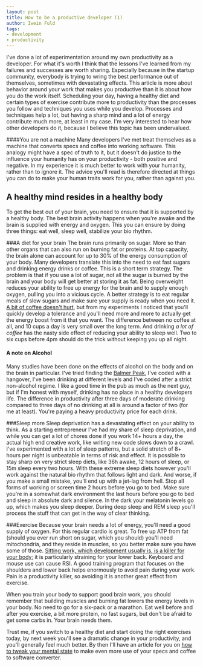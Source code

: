 ```yaml
---
layout: post
title: How to be a productive developer (1)
author: Iwein Fuld
tags:
- development
- productivity
---
```

I've done a lot of experimentation around my own productivity as a developer. For what it's worth I think that the
lessons I've learned from my failures and successes are worth sharing. Especially because in the startup community,
everybody is trying to wring the best performance out of themselves, sometimes with devastating effects. This article
is more about behavior around your work that makes you productive than it is about how you do the work itself.
Scheduling your day, having a healthy diet and certain types of exercise contribute more to productivity than
the processes you follow and techniques you uses while you develop. Processes and techniques help a lot, but having a
sharp mind and a lot of energy contribute much more, at least in my case. I'm very interested to hear how other
developers do it, because I believe this topic has been undervalued.

####You are not a machine
Many developers I've met treat themselves as a machine that converts specs and coffee into working software.
This analogy might have a spec of truth to it, but it doesn't do justice to the influence your humanity has on
your productivity - both positive and negative. In my experience it is much better to work with your humanity,
rather than to ignore it. The advice you'll read is therefore directed at things you can do to make your human traits
work for you, rather than against you.

A healthy mind resides in a healthy body
----------------

To get the best out of your brain, you need to ensure that it is supported by a healthy body. The best brain activity
happens when you're awake and the brain is supplied with energy and oxygen. This you can ensure by doing three things:
eat well, sleep well, stabilize your bio rhythm.

###A diet for your brain
The brain runs primarily on sugar. More so than other organs that can also run on burning fat or proteins. At top
capacity, the brain alone can account for up to 30% of the energy consumption of your body. Many developers translate
this into the need to eat fast sugars and drinking energy drinks or coffee. This is a short term strategy. The problem
is that if you use a lot of sugar, not all the sugar is burned by the brain and your body will get better at storing
it as fat. Being overweight reduces your ability to free up energy for the brain and to supply enough oxygen, pulling
you into a vicious cycle. A better strategy is to eat regular meals of slow sugars and make sure your supply is ready
when you need it. [A bit of coffee doesn't hurt](http://www.huffingtonpost.com/2013/10/17/coffee-health-benefits_n_4102133.html),
but from my experiments I noticed that you'll quickly develop
a tolerance and you'll need more and more to actually get the energy boost from it that you want. The difference
between no coffee at all, and 10 cups a day is very small over the long term. And drinking *a lot of coffee* has the
nasty side effect of reducing your ability to sleep well. Two to six cups before 4pm should do the trick without keeping
you up all night.

#### A note on Alcohol
Many studies have been done on the effects of alcohol on the body and on the brain in particular. I've tried finding
the [Balmer Peak](http://xkcd.com/323/), I've coded with a hangover, I've been drinking at different levels and I've
coded after a strict non-alcohol regime. I like a good time in the pub as much as the next guy, but if I'm honest
with myself, drinking has no place in a healthy developers life. The difference in productivity after three days of
moderate drinking compared to three days of no drinking at all is around a factor of two (for me at least). You're paying a
heavy productivity price for each drink.

###Sleep more
Sleep deprivation has a devastating effect on your ability to think. As a starting entrepreneur I've had my share of
sleep deprivation, and while you can get a lot of chores done if you work 14+ hours a day, the actual high end
creative work, like writing new code slows down to a crawl. I've experimented with a lot of sleep patterns, but a
solid stretch of 8+ hours per night is unbeatable in terms of risk and effect. It is possible to stay sharp on
very strict sleep diets, like 36h awake, 12 hours of sleep, or 15m sleep every two hours. With these extreme
sleep diets however you'll work against the natural bio rhythm that follows light and dark. And worse, if you make
a small mistake, you'll end up with a jet-lag from hell. Stop all forms of working or screen time 2 hours before
you go to bed. Make sure you're in a somewhat dark environment the last hours before you go to bed and sleep
in absolute dark and silence. In the dark your melatonin levels go up, which makes you sleep deeper. During deep sleep
 and REM sleep you'll process the stuff that can get in the way of clear thinking.

###Exercise
Because your brain needs a lot of energy, you'll need a good supply of oxygen. For this regular cardio is great.
To free up ATP from fat (should you ever run short on sugar, which you should) you'll need mitochondria, and they
reside in muscles, so you better make sure you have some of those. [Sitting work, which development usually is, is
a killer for your body](http://apps.washingtonpost.com/g/page/national/the-health-hazards-of-sitting/750/); it is particularly straining for your lower back. Keyboard and mouse use can cause RSI.
A good training program that focuses on the shoulders and lower back helps enormously to avoid pain during your work.
Pain is a productivity killer, so avoiding it is another great effect from exercise.

When you train your body to support good brain work, you should remember that building muscles and burning fat lowers
the energy levels in your body. No need to go for a six-pack or a marathon. Eat well before and after you exercise,
a bit more protein, no fast sugars, but don't be afraid to get some carbs in. Your brain needs them.

Trust me, if you switch to a healthy diet and start doing the right exercises today, by next week you'll see
a dramatic change in your productivity, and you'll generally feel much better. By then I'll have an article for you
on [how to tweak your mental state](healthy-productive-developer-mind/) to make even more use of your specs and
coffee to software converter.